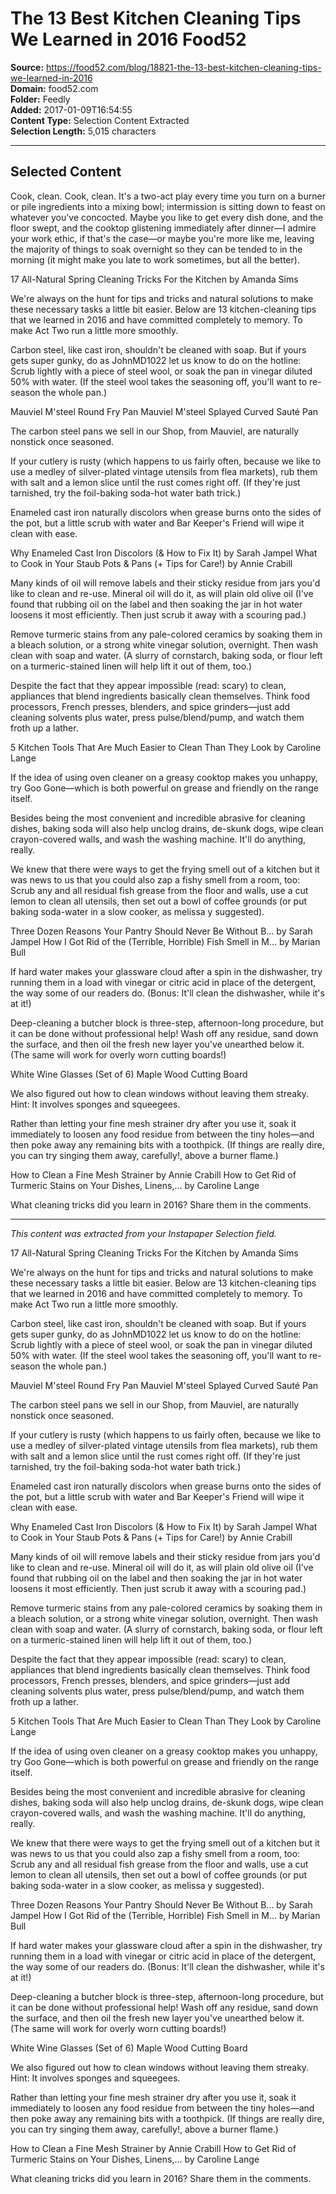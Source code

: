 # The 13 Best Kitchen Cleaning Tips We Learned in 2016 Food52

**Source:** https://food52.com/blog/18821-the-13-best-kitchen-cleaning-tips-we-learned-in-2016  
**Domain:** food52.com  
**Folder:** Feedly  
**Added:** 2017-01-09T16:54:55  
**Content Type:** Selection Content Extracted  
**Selection Length:** 5,015 characters  


---

## Selected Content

Cook, clean. Cook, clean. It's a two-act play every time you turn on a burner or pile ingredients into a mixing bowl; intermission is sitting down to feast on whatever you've concocted. Maybe you like to get every dish done, and the floor swept, and the cooktop glistening immediately after dinner—I admire your work ethic, if that's the case—or maybe you're more like me, leaving the majority of things to soak overnight so they can be tended to in the morning (it might make you late to work sometimes, but all the better).

17 All-Natural Spring Cleaning Tricks For the Kitchen
by Amanda Sims

We're always on the hunt for tips and tricks and natural solutions to make these necessary tasks a little bit easier. Below are 13 kitchen-cleaning tips that we learned in 2016 and have committed completely to memory. To make Act Two run a little more smoothly.

Carbon steel, like cast iron, shouldn't be cleaned with soap. But if yours gets super gunky, do as JohnMD1022 let us know to do on the hotline: Scrub lightly with a piece of steel wool, or soak the pan in vinegar diluted 50% with water. (If the steel wool takes the seasoning off, you'll want to re-season the whole pan.)

Mauviel M'steel Round Fry Pan
Mauviel M'steel Splayed Curved Sauté Pan

The carbon steel pans we sell in our Shop, from Mauviel, are naturally nonstick once seasoned.

If your cutlery is rusty (which happens to us fairly often, because we like to use a medley of silver-plated vintage utensils from flea markets), rub them with salt and a lemon slice until the rust comes right off. (If they're just tarnished, try the foil-baking soda-hot water bath trick.)

Enameled cast iron naturally discolors when grease burns onto the sides of the pot, but a little scrub with water and Bar Keeper's Friend will wipe it clean with ease.

Why Enameled Cast Iron Discolors (& How to Fix It)
by Sarah Jampel
What to Cook in Your Staub Pots & Pans (+ Tips for Care!)
by Annie Crabill

Many kinds of oil will remove labels and their sticky residue from jars you'd like to clean and re-use. Mineral oil will do it, as will plain old olive oil (I've found that rubbing oil on the label and then soaking the jar in hot water loosens it most efficiently. Then just scrub it away with a scouring pad.)

Remove turmeric stains from any pale-colored ceramics by soaking them in a bleach solution, or a strong white vinegar solution, overnight. Then wash clean with soap and water. (A slurry of cornstarch, baking soda, or flour left on a turmeric-stained linen will help lift it out of them, too.)

Despite the fact that they appear impossible (read: scary) to clean, appliances that blend ingredients basically clean themselves. Think food processors, French presses, blenders, and spice grinders—just add cleaning solvents plus water, press pulse/blend/pump, and watch them froth up a lather.

5 Kitchen Tools That Are Much Easier to Clean Than They Look
by Caroline Lange

If the idea of using oven cleaner on a greasy cooktop makes you unhappy, try Goo Gone—which is both powerful on grease and friendly on the range itself.

Besides being the most convenient and incredible abrasive for cleaning dishes, baking soda will also help unclog drains, de-skunk dogs, wipe clean crayon-covered walls, and wash the washing machine. It'll do anything, really.

We knew that there were ways to get the frying smell out of a kitchen but it was news to us that you could also zap a fishy smell from a room, too: Scrub any and all residual fish grease from the floor and walls, use a cut lemon to clean all utensils, then set out a bowl of coffee grounds (or put baking soda-water in a slow cooker, as melissa y suggested).

Three Dozen Reasons Your Pantry Should Never Be Without B...
by Sarah Jampel
How I Got Rid of the (Terrible, Horrible) Fish Smell in M...
by Marian Bull

If hard water makes your glassware cloud after a spin in the dishwasher, try running them in a load with vinegar or citric acid in place of the detergent, the way some of our readers do. (Bonus: It'll clean the dishwasher, while it's at it!)

Deep-cleaning a butcher block is three-step, afternoon-long procedure, but it can be done without professional help! Wash off any residue, sand down the surface, and then oil the fresh new layer you've unearthed below it. (The same will work for overly worn cutting boards!)

White Wine Glasses (Set of 6)
Maple Wood Cutting Board

We also figured out how to clean windows without leaving them streaky. Hint: It involves sponges and squeegees.

Rather than letting your fine mesh strainer dry after you use it, soak it immediately to loosen any food residue from between the tiny holes—and then poke away any remaining bits with a toothpick. (If things are really dire, you can try singing them away, carefully!, above a burner flame.)

How to Clean a Fine Mesh Strainer
by Annie Crabill
How to Get Rid of Turmeric Stains on Your Dishes, Linens,...
by Caroline Lange

What cleaning tricks did you learn in 2016? Share them in the comments.

---

*This content was extracted from your Instapaper Selection field.*

17 All-Natural Spring Cleaning Tricks For the Kitchen
by Amanda Sims

We're always on the hunt for tips and tricks and natural solutions to make these necessary tasks a little bit easier. Below are 13 kitchen-cleaning tips that we learned in 2016 and have committed completely to memory. To make Act Two run a little more smoothly.

Carbon steel, like cast iron, shouldn't be cleaned with soap. But if yours gets super gunky, do as JohnMD1022 let us know to do on the hotline: Scrub lightly with a piece of steel wool, or soak the pan in vinegar diluted 50% with water. (If the steel wool takes the seasoning off, you'll want to re-season the whole pan.)

Mauviel M'steel Round Fry Pan
Mauviel M'steel Splayed Curved Sauté Pan

The carbon steel pans we sell in our Shop, from Mauviel, are naturally nonstick once seasoned.

If your cutlery is rusty (which happens to us fairly often, because we like to use a medley of silver-plated vintage utensils from flea markets), rub them with salt and a lemon slice until the rust comes right off. (If they're just tarnished, try the foil-baking soda-hot water bath trick.)

Enameled cast iron naturally discolors when grease burns onto the sides of the pot, but a little scrub with water and Bar Keeper's Friend will wipe it clean with ease.

Why Enameled Cast Iron Discolors (& How to Fix It)
by Sarah Jampel
What to Cook in Your Staub Pots & Pans (+ Tips for Care!)
by Annie Crabill

Many kinds of oil will remove labels and their sticky residue from jars you'd like to clean and re-use. Mineral oil will do it, as will plain old olive oil (I've found that rubbing oil on the label and then soaking the jar in hot water loosens it most efficiently. Then just scrub it away with a scouring pad.)

Remove turmeric stains from any pale-colored ceramics by soaking them in a bleach solution, or a strong white vinegar solution, overnight. Then wash clean with soap and water. (A slurry of cornstarch, baking soda, or flour left on a turmeric-stained linen will help lift it out of them, too.)

Despite the fact that they appear impossible (read: scary) to clean, appliances that blend ingredients basically clean themselves. Think food processors, French presses, blenders, and spice grinders—just add cleaning solvents plus water, press pulse/blend/pump, and watch them froth up a lather.

5 Kitchen Tools That Are Much Easier to Clean Than They Look
by Caroline Lange

If the idea of using oven cleaner on a greasy cooktop makes you unhappy, try Goo Gone—which is both powerful on grease and friendly on the range itself.

Besides being the most convenient and incredible abrasive for cleaning dishes, baking soda will also help unclog drains, de-skunk dogs, wipe clean crayon-covered walls, and wash the washing machine. It'll do anything, really.

We knew that there were ways to get the frying smell out of a kitchen but it was news to us that you could also zap a fishy smell from a room, too: Scrub any and all residual fish grease from the floor and walls, use a cut lemon to clean all utensils, then set out a bowl of coffee grounds (or put baking soda-water in a slow cooker, as melissa y suggested).

Three Dozen Reasons Your Pantry Should Never Be Without B...
by Sarah Jampel
How I Got Rid of the (Terrible, Horrible) Fish Smell in M...
by Marian Bull

If hard water makes your glassware cloud after a spin in the dishwasher, try running them in a load with vinegar or citric acid in place of the detergent, the way some of our readers do. (Bonus: It'll clean the dishwasher, while it's at it!)

Deep-cleaning a butcher block is three-step, afternoon-long procedure, but it can be done without professional help! Wash off any residue, sand down the surface, and then oil the fresh new layer you've unearthed below it. (The same will work for overly worn cutting boards!)

White Wine Glasses (Set of 6)
Maple Wood Cutting Board

We also figured out how to clean windows without leaving them streaky. Hint: It involves sponges and squeegees.

Rather than letting your fine mesh strainer dry after you use it, soak it immediately to loosen any food residue from between the tiny holes—and then poke away any remaining bits with a toothpick. (If things are really dire, you can try singing them away, carefully!, above a burner flame.)

How to Clean a Fine Mesh Strainer
by Annie Crabill
How to Get Rid of Turmeric Stains on Your Dishes, Linens,...
by Caroline Lange

What cleaning tricks did you learn in 2016? Share them in the comments.
